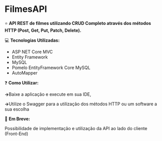 # FilmesAPI

⭐ **API REST de filmes utilizando CRUD Completo através dos métodos HTTP (Post, Get, Put, Patch, Delete).**

💻 **Tecnologias Utilizadas:**
<ul>
<li>ASP NET Core MVC</li>
<li>Entity Framework</li>
<li>MySQL</li>
<li>Pomelo EntityFramework Core MySQL</li>
<li>AutoMapper</li>
</ul>

❓ **Como Utilizar:**
<p><strong>-></strong>Baixe a aplicação e execute em sua IDE,</p>
<p><strong>-></strong>Utilize o Swagger para a utilização dos métodos HTTP ou um software a sua escolha</p>

💭 **Em Breve:**
<p>Possibilidade de implementação e utilização da API ao lado do cliente (Front-End)</p>

